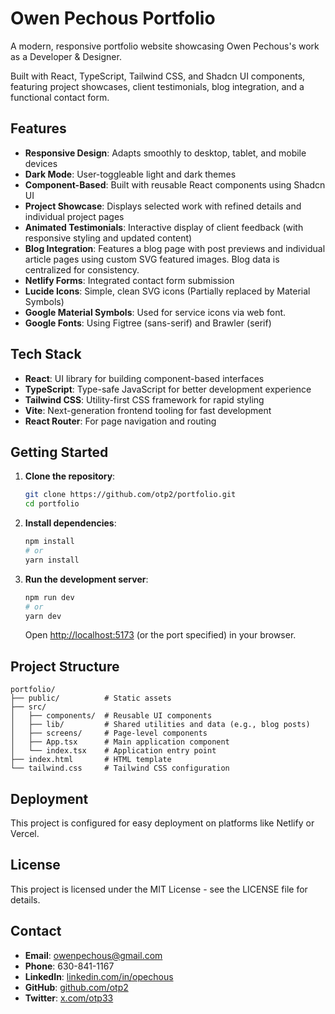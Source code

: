 # Owen Pechous Portfolio

A modern, responsive portfolio website showcasing Owen Pechous's work as a Developer & Designer.

Built with React, TypeScript, Tailwind CSS, and Shadcn UI components, featuring project showcases, client testimonials, blog integration, and a functional contact form.

## Features

- **Responsive Design**: Adapts smoothly to desktop, tablet, and mobile devices
- **Dark Mode**: User-toggleable light and dark themes
- **Component-Based**: Built with reusable React components using Shadcn UI
- **Project Showcase**: Displays selected work with refined details and individual project pages
- **Animated Testimonials**: Interactive display of client feedback (with responsive styling and updated content)
- **Blog Integration**: Features a blog page with post previews and individual article pages using custom SVG featured images. Blog data is centralized for consistency.
- **Netlify Forms**: Integrated contact form submission
- **Lucide Icons**: Simple, clean SVG icons (Partially replaced by Material Symbols)
- **Google Material Symbols**: Used for service icons via web font.
- **Google Fonts**: Using Figtree (sans-serif) and Brawler (serif)

## Tech Stack

- **React**: UI library for building component-based interfaces
- **TypeScript**: Type-safe JavaScript for better development experience
- **Tailwind CSS**: Utility-first CSS framework for rapid styling
- **Vite**: Next-generation frontend tooling for fast development
- **React Router**: For page navigation and routing

## Getting Started

1. **Clone the repository**:
   ```bash
   git clone https://github.com/otp2/portfolio.git
   cd portfolio
   ```
2. **Install dependencies**:
   ```bash
   npm install
   # or
   yarn install
   ```
3. **Run the development server**:
   ```bash
   npm run dev
   # or
   yarn dev
   ```
   Open [http://localhost:5173](http://localhost:5173) (or the port specified) in your browser.

## Project Structure

```
portfolio/
├── public/          # Static assets
├── src/
│   ├── components/  # Reusable UI components
│   ├── lib/         # Shared utilities and data (e.g., blog posts)
│   ├── screens/     # Page-level components
│   ├── App.tsx      # Main application component
│   └── index.tsx    # Application entry point
├── index.html       # HTML template
└── tailwind.css     # Tailwind CSS configuration
```

## Deployment

This project is configured for easy deployment on platforms like Netlify or Vercel.

## License

This project is licensed under the MIT License - see the LICENSE file for details.

## Contact

- **Email**: owenpechous@gmail.com
- **Phone**: 630-841-1167
- **LinkedIn**: [linkedin.com/in/opechous](https://www.linkedin.com/in/opechous/)
- **GitHub**: [github.com/otp2](https://github.com/otp2)
- **Twitter**: [x.com/otp33](https://x.com/otp33)
